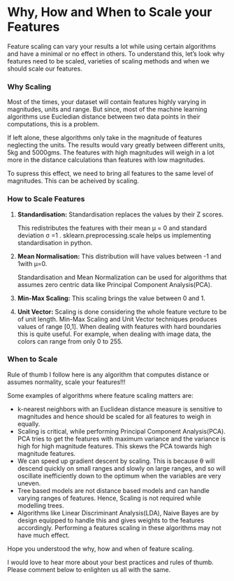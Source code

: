# Why, How and When to Scale your Features

Feature scaling can vary your results a lot while using certain algorithms and have a minimal or no effect in others. To understand this, let’s look why features need to be scaled, varieties of scaling methods and when we should scale our features.

### Why Scaling

Most of the times, your dataset will contain features highly varying in magnitudes, units and range. But since, most of the machine learning algorithms use Eucledian distance between two data points in their computations, this is a problem.

If left alone, these algorithms only take in the magnitude of features neglecting the units. The results would vary greatly between different units, 5kg and 5000gms. The features with high magnitudes will weigh in a lot more in the distance calculations than features with low magnitudes.

To supress this effect, we need to bring all features to the same level of magnitudes. This can be acheived by scaling.

### How to Scale Features

1. **Standardisation:**
    Standardisation replaces the values by their Z scores.

    This redistributes the features with their mean μ = 0 and standard deviation σ =1 . sklearn.preprocessing.scale helps us implementing standardisation in python.

2. **Mean Normalisation:**
    This distribution will have values between -1 and 1with μ=0.

    Standardisation and Mean Normalization can be used for algorithms that assumes zero centric data like Principal Component Analysis(PCA).
    
3. **Min-Max Scaling:**
    This scaling brings the value between 0 and 1.

4. **Unit Vector:**
    Scaling is done considering the whole feature vecture to be of unit length.
    Min-Max Scaling and Unit Vector techniques produces values of range [0,1]. When dealing with features with hard boundaries this is quite useful. For example, when dealing with image data, the colors can range from only 0 to 255.

### When to Scale

Rule of thumb I follow here is any algorithm that computes distance or assumes normality, scale your features!!!

Some examples of algorithms where feature scaling matters are:

- k-nearest neighbors with an Euclidean distance measure is sensitive to magnitudes and hence should be scaled for all features to weigh in equally.
- Scaling is critical, while performing Principal Component Analysis(PCA). PCA tries to get the features with maximum variance and the variance is high for high magnitude features. This skews the PCA towards high magnitude features.
- We can speed up gradient descent by scaling. This is because θ will descend quickly on small ranges and slowly on large ranges, and so will oscillate inefficiently down to the optimum when the variables are very uneven.
- Tree based models are not distance based models and can handle varying ranges of features. Hence, Scaling is not required while modelling trees.
- Algorithms like Linear Discriminant Analysis(LDA), Naive Bayes are by design equipped to handle this and gives weights to the features accordingly. Performing a features scaling in these algorithms may not have much effect.
 
Hope you understood the why, how and when of feature scaling.

I would love to hear more about your best practices and rules of thumb. Please comment below to enlighten us all with the same.
